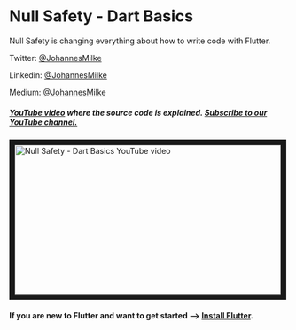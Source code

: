 # Null Safety - Dart Basics
Null Safety is changing everything about how to write code with Flutter.


Twitter: [@JohannesMilke](https://twitter.com/JohannesMilke "Twitter Johannes Milke")

Linkedin: [@JohannesMilke](https://linkedin.com/in/JohannesMilke "Linkedin Johannes Milke")

Medium: [@JohannesMilke](https://medium.com/@JohannesMilke "Medium Johannes Milke")

##### [YouTube video](https://www.youtube.com/watch?v=z7DaJlp1fB4 "Youtube Johannes Milke") where the *source code* is explained. [Subscribe to our YouTube channel.](http://www.youtube.com/channel/UC0FD2apauvegCcsvqIBceLA?sub_confirmation=1 "YouTube Subscribe Johannes Milke")  
<a href="https://www.youtube.com/watch?v=z7DaJlp1fB4&feature=player_embedded
" target="_blank"><img src="http://img.youtube.com/vi/z7DaJlp1fB4/maxresdefault.jpg" 
alt="Null Safety - Dart Basics YouTube video" width="480" height="270" border="10" /></a>

#### If you are new to Flutter and want to get started --> [Install Flutter](https://flutter.io/docs/get-started/install "Install Flutter").